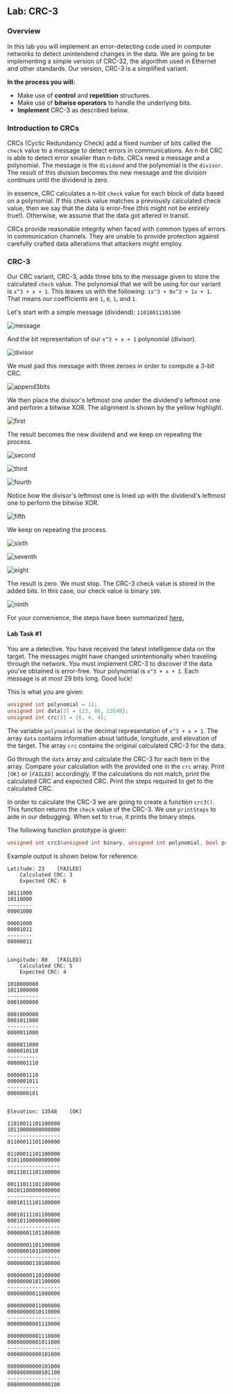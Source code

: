 ## Lab: CRC-3

### Overview
In this lab you will implement an error-detecting code used in computer networks to detect unintendend changes in the data. We are going to be implementing a simple version of CRC-32, the algorithm used in Ethernet and other standards. Our version, CRC-3 is a simplified variant.

**In the process you will:**
  * Make use of **control** and **repetition** structures.
  * Make use of **bitwise operators** to handle the underlying bits.
  * **Implement** CRC-3 as described below. 

### Introduction to CRCs
CRCs (Cyclic Redundancy Check) add a fixed number of bits called the `check` value to a message to detect errors in communications. An n-bit CRC is able to detect error smaller than n-bits. CRCs need a message and a polynomial. The message is the `dividend` and the polynomial is the `divisor`. The result of this division becomes the new message and the division continues until the dividend is zero. 

In essence, CRC calculates a n-bit `check` value for each block of data based on a polynomial. If this check value matches a previously calculated check value, then we say that the data is error-free (this might not be entirely true!). Otherwise, we assume that the data got altered in transit. 

CRCs provide reasonable integrity when faced with common types of errors in communication channels. They are unable to provide protection against carefully crafted data alterations that attackers might employ.

### CRC-3
Our CRC variant, CRC-3, adds three bits to the message given to store the calculated `check` value. The polynomial that we will be using for our variant is `x^3 + x + 1`. This leaves us with the following: `1x^3 + 0x^2 + 1x + 1`. That means our coefficients are `1`, `0`, `1`, and `1`. 

Let's start with a simple message (dividend): `11010011101100` 

![message](https://github.com/xaviermerino/ECE1552/blob/master/CRC-3/message.png?raw=true)

And the bit representation of our `x^3 + x + 1` polynomial (divisor). 

![divisor](https://github.com/xaviermerino/ECE1552/blob/master/CRC-3/divisor.png?raw=true)

We must pad this message with three zeroes in order to compute a 3-bit CRC. 

![append3bits](https://github.com/xaviermerino/ECE1552/blob/master/CRC-3/message%2Bcrc.png?raw=true)

We then place the divisor's leftmost one under the dividend's leftmost one and perform a bitwise XOR. The alignment is shown by the yellow highlight.

![first](https://github.com/xaviermerino/ECE1552/blob/master/CRC-3/crc-step-1.png?raw=true)

The result becomes the new dividend and we keep on repeating the process.

![second](https://github.com/xaviermerino/ECE1552/blob/master/CRC-3/crc-step-2.png?raw=true)

![third](https://github.com/xaviermerino/ECE1552/blob/master/CRC-3/crc-step-3.png?raw=true)

![fourth](https://github.com/xaviermerino/ECE1552/blob/master/CRC-3/crc-step-4.png?raw=true)

Notice how the divisor's leftmost one is lined up with the dividend's leftmost one to perform the bitwise XOR.

![fifth](https://github.com/xaviermerino/ECE1552/blob/master/CRC-3/crc-step-5.png?raw=true)

We keep on repeating the process.

![sixth](https://github.com/xaviermerino/ECE1552/blob/master/CRC-3/crc-step-6.png?raw=true)

![seventh](https://github.com/xaviermerino/ECE1552/blob/master/CRC-3/crc-step-7.png?raw=true)

![eight](https://github.com/xaviermerino/ECE1552/blob/master/CRC-3/crc-step-8.png?raw=true)

The result is zero. We must stop. The CRC-3 check value is stored in the added bits. In this case, our check value is binary `100`.

![ninth](https://github.com/xaviermerino/ECE1552/blob/master/CRC-3/crc-step-9.png?raw=true)

For your convenience, the steps have been summarized [here.](https://github.com/xaviermerino/ECE1552/blob/master/CRC-3/crc-steps.png?raw=true)

#### Lab Task #1

You are a detective. You have received the latest intelligence data on the target. The messages might have changed unintentionally when traveling through the network. 
You must implement CRC-3 to discover if the data you've obtained is error-free. Your polynomial is `x^3 + x + 1`. Each message is at most 29 bits long. Good luck!

This is what you are given:

```c++
unsigned int polynomial = 11;
unsigned int data[3] = {23, 80, 13548};
unsigned int crc[3] = {6, 4, 4};
```

The variable `polynomial` is the decimal representation of `x^3 + x + 1`.
The array `data` contains information about latitude, longitude, and elevation of the target.
The array `crc` contains the original calculated CRC-3 for the data. 

Go through the `data` array and calculate the CRC-3 for each item in the array. 
Compare your calculation with the provided one in the `crc` array. Print `[OK]` or `[FAILED]` accordingly.
If the calculations do not match, print the calculated CRC and expected CRC. Print the steps required
to get to the calculated CRC.

In order to calculate the CRC-3 we are going to create a function `crc3()`. This function returns the `check` value of the CRC-3. 
We use `printSteps` to aide in our debugging. When set to `true`, it prints the binary steps. 

The following function prototype is given:

```c++
unsigned int crc3(unsigned int binary, unsigned int polynomial, bool printSteps = false);
```

Example output is shown below for reference.

```
Latitude: 23	[FAILED]
	Calculated CRC: 3
	Expected CRC: 6

10111000
10110000
--------
00001000

00001000
00001011
--------
00000011


Longitude: 80	[FAILED]
	Calculated CRC: 5
	Expected CRC: 4

1010000000
1011000000
----------
0001000000

0001000000
0001011000
----------
0000011000

0000011000
0000010110
----------
0000001110

0000001110
0000001011
----------
0000000101


Elevation: 13548	[OK]

11010011101100000
10110000000000000
-----------------
01100011101100000

01100011101100000
01011000000000000
-----------------
00111011101100000

00111011101100000
00101100000000000
-----------------
00010111101100000

00010111101100000
00010110000000000
-----------------
00000001101100000

00000001101100000
00000001011000000
-----------------
00000000110100000

00000000110100000
00000000101100000
-----------------
00000000011000000

00000000011000000
00000000010110000
-----------------
00000000001110000

00000000001110000
00000000001011000
-----------------
00000000000101000

00000000000101000
00000000000101100
-----------------
00000000000000100
```

